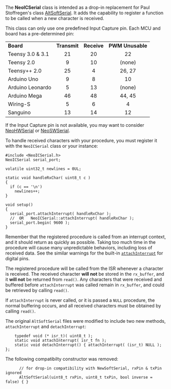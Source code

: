 The **NeoICSerial** class is intended as a drop-in replacement for Paul Stoffregen's class [AltSoftSerial](https://github.com/PaulStoffregen/AltSoftSerial).  It adds the capability to register a function to be called when a new character is received.

This class can only use one predefined Input Capture pin.  Each MCU and board has a pre-determined pin:

<table><tr><td> <b>Board</b> </td><td align=center> <b>Transmit</b> </td><td align=center> <b>Receive</b> </td><td align=center> <b>PWM Unusable</b></td></tr>
<tr><td> Teensy 3.0 & 3.1 </td><td align=center> 21 </td><td align=center> 20 </td><td align=center> 22</td></tr>
<tr><td> Teensy 2.0 </td><td align=center> 9  </td><td align=center> 10 </td><td align=center> (none)</td></tr>
<tr><td> Teensy++ 2.0 </td><td align=center> 25 </td><td align=center> 4 </td><td align=center> 26, 27</td></tr>
<tr><td> Arduino Uno </td><td align=center> 9  </td><td align=center> 8 </td><td align=center> 10</td></tr>
<tr><td> Arduino Leonardo </td><td align=center> 5 </td><td align=center> 13 </td><td align=center> (none)</td></tr>
<tr><td> Arduino Mega </td><td align=center> 46 </td><td align=center> 48 </td><td align=center> 44, 45</td></tr>
<tr><td> Wiring-S </td><td align=center> 5 </td><td align=center> 6 </td><td align=center> 4</td></tr>
<tr><td> Sanguino </td><td align=center> 13 </td><td align=center> 14 </td><td align=center> 12</td></tr>
</table>

If the Input Capture pin is not available, you may want to consider [NeoHWSerial](https://github.com/SlashDevin/NeoHWSerial) or [NeoSWSerial](https://github.com/SlashDevin/NeoSWSerial).

To handle received characters with your procedure, you must register it with the `NeoICSerial` class or your instance:

    #include <NeoICSerial.h>
    NeoICSerial serial_port;

    volatile uint32_t newlines = 0UL;

    static void handleRxChar( uint8_t c )
    {
      if (c == '\n')
        newlines++;
    }

    void setup()
    {
      serial_port.attachInterrupt( handleRxChar );
      //  OR   NeoICSerial::attachInterrupt( handleRxChar );
      serial_port.begin( 9600 );
    }

Remember that the registered procedure is called from an interrupt context, and it should return as quickly as possible.  Taking too much time in the procedure will cause many unpredictable behaviors, including loss of received data.  See the similar warnings for the built-in [`attachInterrupt`](https://www.arduino.cc/en/Reference/AttachInterrupt) for digital pins.

The registered procedure will be called from the ISR whenever a character is received.  The received character **will not** be stored in the `rx_buffer`, and it **will not** be returned from `read()`.  Any characters that were received and buffered before `attachInterrupt` was called remain in `rx_buffer`, and could be retrieved by calling `read()`.

If `attachInterrupt` is never called, or it is passed a `NULL` procedure, the normal buffering occurs, and all received characters must be obtained by calling `read()`.

The original `AltSoftSerial` files were modified to include two new methods, `attachInterrupt` and `detachInterrupt`:

```
    typedef void (* isr_t)( uint8_t );
    static void attachInterrupt( isr_t fn );
    static void detachInterrupt() { attachInterrupt( (isr_t) NULL ); };
```

The following compatibilty constructor was removed:
```
	  // for drop-in compatibility with NewSoftSerial, rxPin & txPin ignored
	  AltSoftSerial(uint8_t rxPin, uint8_t txPin, bool inverse = false) { }
```
